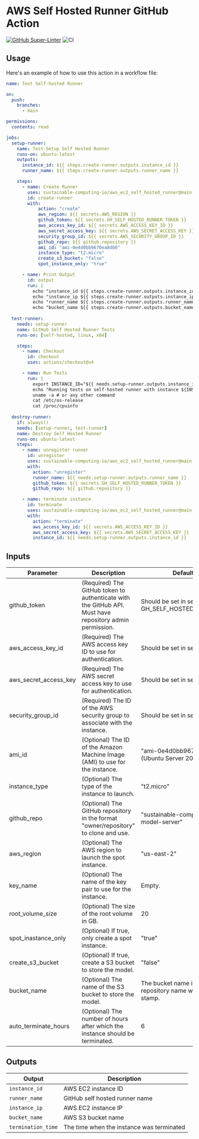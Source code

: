 # AWS Self Hosted Runner GitHub Action

[![GitHub Super-Linter](https://github.com/sustainable-computing-io/aws_ec2_self_hosted_runner/actions/workflows/linter.yml/badge.svg)](https://github.com/super-linter/super-linter)
![CI](https://github.com/sustainable-computing-io/aws_ec2_self_hosted_runner/actions/workflows/ci.yml/badge.svg)

## Usage

Here's an example of how to use this action in a workflow file:

```yaml
name: Test Self-hosted Runner

on:
  push:
    branches:
      - main

permissions:
  contents: read

jobs:
  setup-runner:
    name: Test-Setup Self Hosted Runner
    runs-on: ubuntu-latest
    outputs:
      instance_id: ${{ steps.create-runner.outputs.instance_id }}
      runner_name: ${{ steps.create-runner.outputs.runner_name }}

    steps:
      - name: Create Runner
        uses: sustainable-computing-io/aws_ec2_self_hosted_runner@main
        id: create-runner
        with:
            action: "create"
            aws_region: ${{ secrets.AWS_REGION }}
            github_token: ${{ secrets.GH_SELF_HOSTED_RUNNER_TOKEN }}
            aws_access_key_id: ${{ secrets.AWS_ACCESS_KEY_ID }}
            aws_secret_access_key: ${{ secrets.AWS_SECRET_ACCESS_KEY }}
            security_group_id: ${{ secrets.AWS_SECURITY_GROUP_ID }}
            github_repo: ${{ github.repository }}
            ami_id: "ami-0e4d0bb9670ea8db0"
            instance_type: "t2.micro"
            create_s3_bucket: "false"
            spot_instance_only: "true"

      - name: Print Output
        id: output
        run: |
          echo "instance_id ${{ steps.create-runner.outputs.instance_id }}"
          echo "instance_ip ${{ steps.create-runner.outputs.instance_ip }}"
          echo "runner_name ${{ steps.create-runner.outputs.runner_name }}"
          echo "bucket_name ${{ steps.create-runner.outputs.bucket_name }}"
    
  test-runner:
    needs: setup-runner
    name: GitHub Self Hosted Runner Tests
    runs-on: [self-hosted, linux, x64]

    steps:
      - name: Checkout
        id: checkout
        uses: actions/checkout@v4

      - name: Run Tests
        run: |
          export INSTANCE_ID="${{ needs.setup-runner.outputs.instance_id }}"
          echo "Running tests on self-hosted runner with instance ${INSTANCE_ID}"
          uname -a # or any other command
          cat /etc/os-release 
          cat /proc/cpuinfo 
  
  destroy-runner:
    if: always()
    needs: [setup-runner, test-runner]
    name: Destroy Self Hosted Runner
    runs-on: ubuntu-latest
    steps:
      - name: unregister runner
        id: unregister
        uses: sustainable-computing-io/aws_ec2_self_hosted_runner@main
        with:
          action: "unregister"
          runner_name: ${{ needs.setup-runner.outputs.runner_name }}
          github_token: ${{ secrets.GH_SELF_HOSTED_RUNNER_TOKEN }}
          github_repo: ${{ github.repository }}

      - name: terminate instance
        id: terminate
        uses: sustainable-computing-io/aws_ec2_self_hosted_runner@main
        with:
          action: "terminate"
          aws_access_key_id: ${{ secrets.AWS_ACCESS_KEY_ID }}
          aws_secret_access_key: ${{ secrets.AWS_SECRET_ACCESS_KEY }}
          instance_id: ${{ needs.setup-runner.outputs.instance_id }}
```

## Inputs

| Parameter            | Description                                                                                           | Default Value                            |
|----------------------|-------------------------------------------------------------------------------------------------------|------------------------------------------|
| github_token         | (Required) The GitHub token to authenticate with the GitHub API. Must have repository admin permission.          | Should be set in secrets, e.g. GH_SELF_HOSTED_RUNNER_TOKEN |
| aws_access_key_id    | (Required) The AWS access key ID to use for authentication.                                                      | Should be set in secrets. |
| aws_secret_access_key| (Required) The AWS secret access key to use for authentication.                                                  | Should be set in secrets. |
| security_group_id    | (Required) The ID of the AWS security group to associate with the instance.                                      | Should be set in secrets. |
| ami_id               | (Optional) The ID of the Amazon Machine Image (AMI) to use for the instance.                                     | "ami-0e4d0bb9670ea8db0" (Ubuntu Server 20.04 LTS) |
| instance_type        | (Optional) The type of the instance to launch.                                                                   | "t2.micro"                               |
| github_repo          | (Optional) The GitHub repository in the format "owner/repository" to clone and use.                              | "sustainable-computing-io/kepler-model-server" |
| aws_region           | (Optional) The AWS region to launch the spot instance.                                                           | "us-east-2"                              |
| key_name             | (Optional) The name of the key pair to use for the instance.                                                     | Empty. |
| root_volume_size     | (Optional) The size of the root volume in GB.                                                                    | 20                                       |
| spot_inastance_only  | (Optional) If true, only create a spot instance.                                                                 | "true"                                   |
| create_s3_bucket     | (Optional) If true, create a S3 bucket to store the model.                                                       | "false"                                  |
| bucket_name          | (Optional) The name of the S3 bucket to store the model.                                                         | The bucket name is the same as the repository name with time date stamp. |
| auto_terminate_hours | (Optional) The number of hours after which the instance should be terminated.                                   | 6                                        |

## Outputs

| Output | Description             |
| ------ | ----------------------- |
| `instance_id` | AWS EC2 instance ID |
| `runner_name` | GitHub self hosted runner name |
| `instance_ip` | AWS EC2 instance IP |
| `bucket_name` | AWS S3 bucket name |
| `termination_time` | The time when the instance was terminated |
